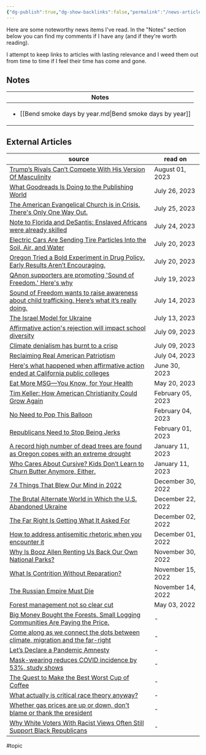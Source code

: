 ```yaml
---
{"dg-publish":true,"dg-show-backlinks":false,"permalink":"/news-articles/","dgShowBacklinks":false,"dgPassFrontmatter":true}
---
```



Here are some noteworthy news items I've read. In the "Notes" section below you can find my comments if I have any (and if they're worth reading).

I attempt to keep links to articles with lasting relevance and I weed them out from time to time if I feel their time has come and gone.

## Notes

| Notes                                                                      |
| -------------------------------------------------------------------------- |
| <ul><li>[[Bend smoke days by year.md\\|Bend smoke days by year]]</li></ul> |


## External Articles

| source                                                                                                                                                                                                           | read on           |
| ---------------------------------------------------------------------------------------------------------------------------------------------------------------------------------------------------------------- | ----------------- |
| [Trump’s Rivals Can’t Compete With His Version Of Masculinity](https://fivethirtyeight.com/features/trumps-rivals-cant-compete-with-his-version-of-masculinity/)                                                 | August 01, 2023   |
| [What Goodreads Is Doing to the Publishing World](https://www.theatlantic.com/ideas/archive/2023/07/goodreads-review-bombing-amazon-moderation/674811/?utm_source=feed)                                          | July 26, 2023     |
| [The American Evangelical Church is in Crisis. There's Only One Way Out.](https://www.theatlantic.com/ideas/archive/2023/07/christian-evangelical-church-division-politics/674810/)                              | July 25, 2023     |
| [Note to Florida and DeSantis: Enslaved Africans were already skilled](https://www.washingtonpost.com/history/2023/07/24/florida-slavery-history-ron-desantis/)                                                  | July 24, 2023     |
| [Electric Cars Are Sending Tire Particles Into the Soil, Air, and Water](https://www.theatlantic.com/technology/archive/2023/07/electric-vehicles-tires-wearing-out-particulates/674750/)                        | July 20, 2023     |
| [Oregon Tried a Bold Experiment in Drug Policy. Early Results Aren’t Encouraging.](https://www.theatlantic.com/politics/archive/2023/07/oregon-drug-decriminalization-results-overdoses/674733/?utm_source=feed) | July 20, 2023     |
| [QAnon supporters are promoting 'Sound of Freedom.' Here's why](https://www.npr.org/2023/07/19/1188405402/qanon-supporters-are-promoting-sound-of-freedom-heres-why)                                             | July 19, 2023     |
| [Sound of Freedom wants to raise awareness about child trafficking. Here’s what it’s really doing.](https://www.vox.com/culture/23794355/sound-of-freedom-controversy-true-story-qanon)                          | July 14, 2023     |
| [The Israel Model for Ukraine](https://www.theatlantic.com/ideas/archive/2023/07/israel-model-ukraine/674683/?utm_source=feed)                                                                                   | July 13, 2023     |
| [Affirmative action's rejection will impact school diversity](https://www.axios.com/2023/06/29/affirmative-action-explained-students-diversity)                                                                  | July 09, 2023     |
| [Climate denialism has burnt to a crisp](https://www.washingtonpost.com/politics/2023/07/07/climate-denialism-gone/)                                                                                             | July 09, 2023     |
| [Reclaiming Real American Patriotism](https://www.theatlantic.com/ideas/archive/2023/07/july-4-patriotism/674605/)                                                                                               | July 04, 2023     |
| [Here's what happened when affirmative action ended at California public colleges](https://www.npr.org/2023/06/30/1185226895/heres-what-happened-when-affirmative-action-ended-at-california-public-colleges)    | June 30, 2023     |
| [Eat More MSG—You Know, for Your Health](https://www.theatlantic.com/health/archive/2023/05/msg-salt-intake-healthy/674025/?utm_source=feed)                                                                     | May 20, 2023      |
| [Tim Keller: How American Christianity Could Grow Again](https://www.theatlantic.com/ideas/archive/2023/02/christianity-secularization-america-renewal-modernity/672948/?utm_source=feed)                        | February 05, 2023 |
| [No Need to Pop This Balloon](https://www.theatlantic.com/ideas/archive/2023/02/china-spy-balloon-montana-surveillance/672946/?utm_source=feed)                                                                  | February 04, 2023 |
| [Republicans Need to Stop Being Jerks](https://www.theatlantic.com/magazine/archive/2023/03/republican-midterm-election-performance-trump-dr-oz/672771/)                                                         | February 01, 2023 |
| [A record high number of dead trees are found as Oregon copes with an extreme drought](https://www.npr.org/2022/12/20/1143532629/oregon-megadrought-dead-fir-trees-forest-service-aerial-survey)                 | January 11, 2023  |
| [Who Cares About Cursive? Kids Don’t Learn to Churn Butter Anymore, Either.](https://www.theatlantic.com/magazine/archive/2023/01/the-commons/672223/?utm_source=feed)                                           | January 11, 2023  |
| [74 Things That Blew Our Mind in 2022](https://www.theatlantic.com/science/archive/2022/12/the-science-facts-that-blew-our-mind-2022/672603/)                                                                    | December 30, 2022 |
| [The Brutal Alternate World in Which the U.S. Abandoned Ukraine](https://www.theatlantic.com/ideas/archive/2022/12/zelensky-congress-speech-us-ukraine-support/672547/?utm_source=feed)                          | December 22, 2022 |
| [The Far Right Is Getting What It Asked For](https://www.theatlantic.com/technology/archive/2022/12/far-right-extremist-rhetoric-media-free-speech/672339/?utm_source=feed)                                      | December 02, 2022 |
| [How to address antisemitic rhetoric when you encounter it](https://www.npr.org/2022/12/01/1139929829/how-to-address-antisemitic-rhetoric-when-you-encounter-it)                                                 | December 01, 2022 |
| [Why Is Booz Allen Renting Us Back Our Own National Parks?](https://mattstoller.substack.com/p/why-is-booz-allen-renting-us-back)                                                                                | November 30, 2022 |
| [What Is Contrition Without Reparation?](https://www.theatlantic.com/newsletters/archive/2022/11/monuments-to-the-unthinkable/672127/?utm_source=feed)                                                           | November 15, 2022 |
| [The Russian Empire Must Die](https://www.theatlantic.com/magazine/archive/2022/12/putin-russia-must-lose-ukraine-war-imperial-future/671891/?utm_source=feed)                                                   | November 14, 2022 |
| [Forest management not so clear cut](https://www.streetroots.org/news/2021/08/17/forest-management-not-so-clear-cut)                                                                                             | May 03, 2022      |
| [Big Money Bought the Forests. Small Logging Communities Are Paying the Price.](https://features.propublica.org/oregon-timber/severance-tax-cut-wall-street-private-logging-companies/#965774)                   | \-                |
| [Come along as we connect the dots between climate, migration and the far-right](https://www.npr.org/2022/10/03/1125746902/climate-change-migration-far-right-political-extremism)                               | \-                |
| [Let’s Declare a Pandemic Amnesty](https://www.theatlantic.com/ideas/archive/2022/10/covid-response-forgiveness/671879/?utm_source=feed)                                                                         | \-                |
| [Mask-wearing reduces COVID incidence by 53%, study shows](https://www.axios.com/2021/11/18/covid-spread-mask-wearing-incidence-study)                                                                           | \-                |
| [The Quest to Make the Best Worst Cup of Coffee](https://www.theatlantic.com/science/archive/2022/11/vietnam-robusta-coffee-revolution-climate-change/672079/?utm_source=feed)                                   | \-                |
| [What actually is critical race theory anyway?](https://qz.com/2028059/what-is-critical-race-theory/)                                                                                                            | \-                |
| [Whether gas prices are up or down, don't blame or thank the president](https://www.npr.org/2022/10/27/1131675651/gas-prices-oil-fuel-rising-president)                                                          | \-                |
| [Why White Voters With Racist Views Often Still Support Black Republicans](https://fivethirtyeight.com/features/why-racist-white-voters-often-favor-black-republicans/)                                          | \-                |


#topic 